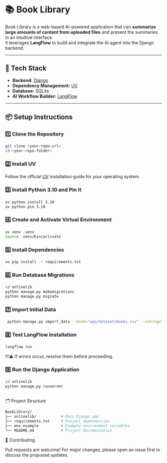 # 📚 Book Library

Book Library is a web-based AI-powered application that can **summarize large amounts of content from uploaded files** and present the summaries in an intuitive interface.  
It leverages **LangFlow** to build and integrate the AI agent into the Django backend.

---

## 🚀 Tech Stack
- **Backend:** [Django](https://www.djangoproject.com/)
- **Dependency Management:** [UV](https://github.com/astral-sh/uv)
- **Database:** SQLite
- **AI Workflow Builder:** [LangFlow](https://www.langflow.org/)

---

## 📦 Setup Instructions

### 1️⃣ Clone the Repository
```bash
git clone <your-repo-url>
cd <your-repo-folder>
```

### 2️⃣ Install UV
Follow the official [UV](https://github.com/astral-sh/uv) installation guide for your operating system.

### 3️⃣ Install Python 3.10 and Pin It
```bash
uv python install 3.10
uv python pin 3.10
```

### 4️⃣ Create and Activate Virtual Environment
```bash
uv venv .venv
source .venv/bin/activate
```

### 5️⃣ Install Dependencies
```bash
uv pip install -r requirements.txt
```

### 6️⃣ Run Database Migrations
```bash
cd onlinelib
python manage.py makemigrations
python manage.py migrate
```
### 7️⃣ Import Initial Data
```bash
 python manage.py import_data --book="app/dataset/books.csv" --rating="app/dataset/ratings.csv"
```

### 8️⃣ Test LangFlow Installation
```bash
langflow run
```
!!!⚠️ If errors occur, resolve them before proceeding.

### 9️⃣ Run the Django Application

```bash
cd onlinelib
python manage.py runserver
```

## 
🗂 Project Structure
```bash
BookLibrary/
├── onlinelib/           # Main Django app
├── requirements.txt     # Project dependencies
├── env.example          # Example environment variables
└── README.md            # Project documentation
```

🤝 Contributing

Pull requests are welcome! For major changes, please open an issue first to discuss the proposed updates.
